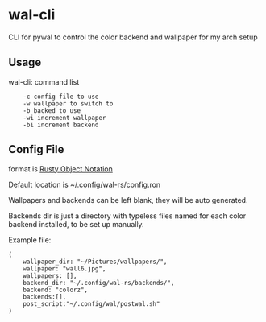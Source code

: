 # wal-cli
CLI for pywal to control the color backend and wallpaper for my arch setup

## Usage
wal-cli: command list
```
    -c config file to use
    -w wallpaper to switch to
    -b backed to use
    -wi increment wallpaper
    -bi increment backend
```

## Config File
format is [Rusty Object Notation](https://docs.rs/ron)  

Default location is ~/.config/wal-rs/config.ron  

Wallpapers and backends can be left blank, they will be auto generated.  

Backends dir is just a directory with typeless files named for each color backend installed, to be set up manually.  


Example file:
```
(
    wallpaper_dir: "~/Pictures/wallpapers/",
    wallpaper: "wall6.jpg",
    wallpapers: [],
    backend_dir: "~/.config/wal-rs/backends/",
    backend: "colorz",
    backends:[],
    post_script:"~/.config/wal/postwal.sh"
)
```